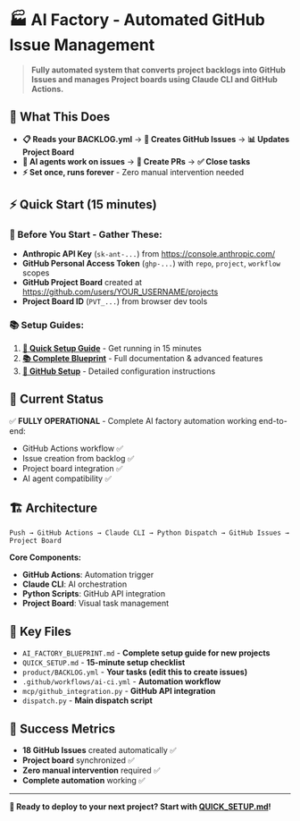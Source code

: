 # 🏭 AI Factory - Automated GitHub Issue Management

> **Fully automated system that converts project backlogs into GitHub Issues and manages Project boards using Claude CLI and GitHub Actions.**

## 🚀 What This Does

- **📋 Reads your BACKLOG.yml** → **🎯 Creates GitHub Issues** → **📊 Updates Project Board**
- **🤖 AI agents work on issues** → **🔄 Create PRs** → **✅ Close tasks**
- **⚡ Set once, runs forever** - Zero manual intervention needed

## ⚡ Quick Start (15 minutes)

### **🔑 Before You Start - Gather These:**
- **Anthropic API Key** (`sk-ant-...`) from https://console.anthropic.com/
- **GitHub Personal Access Token** (`ghp-...`) with `repo`, `project`, `workflow` scopes
- **GitHub Project Board** created at https://github.com/users/YOUR_USERNAME/projects
- **Project Board ID** (`PVT_...`) from browser dev tools

### **📚 Setup Guides:**
1. **[📖 Quick Setup Guide](./QUICK_SETUP.md)** - Get running in 15 minutes
2. **[📚 Complete Blueprint](./AI_FACTORY_BLUEPRINT.md)** - Full documentation & advanced features
3. **[🔧 GitHub Setup](./GITHUB_SETUP.md)** - Detailed configuration instructions

## 🎯 Current Status

✅ **FULLY OPERATIONAL** - Complete AI factory automation working end-to-end:
- GitHub Actions workflow ✅
- Issue creation from backlog ✅  
- Project board integration ✅
- AI agent compatibility ✅

## 🏗️ Architecture

```
Push → GitHub Actions → Claude CLI → Python Dispatch → GitHub Issues → Project Board
```

**Core Components:**
- **GitHub Actions**: Automation trigger
- **Claude CLI**: AI orchestration
- **Python Scripts**: GitHub API integration
- **Project Board**: Visual task management

## 📁 Key Files

- `AI_FACTORY_BLUEPRINT.md` - **Complete setup guide for new projects**
- `QUICK_SETUP.md` - **15-minute setup checklist**
- `product/BACKLOG.yml` - **Your tasks (edit this to create issues)**
- `.github/workflows/ai-ci.yml` - **Automation workflow**
- `mcp/github_integration.py` - **GitHub API integration**
- `dispatch.py` - **Main dispatch script**

## 🎉 Success Metrics

- **18 GitHub Issues** created automatically ✅
- **Project board** synchronized ✅
- **Zero manual intervention** required ✅
- **Complete automation** working ✅

---

**🚀 Ready to deploy to your next project? Start with [QUICK_SETUP.md](./QUICK_SETUP.md)!**
